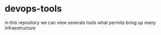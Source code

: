 # devops-tools
in this repository we can view severals tools what permits bring up many infraestructure
